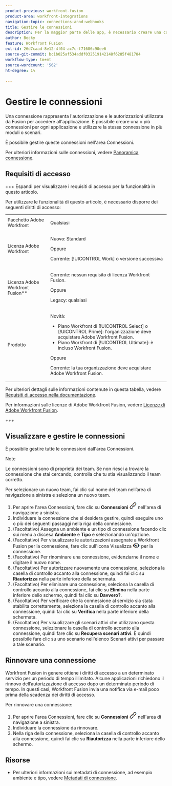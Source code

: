 ```yaml
---
product-previous: workfront-fusion
product-area: workfront-integrations
navigation-topic: connections-annd-webhooks
title: Gestire le connessioni
description: Per la maggior parte delle app, è necessario creare una connessione tramite la quale Adobe Workfront Fusion possa comunicare con il servizio di terze parti in base alle impostazioni dello scenario specifico.
author: Becky
feature: Workfront Fusion
exl-id: 26d7caad-8e12-4f04-ac7c-f71686c90ee6
source-git-commit: bc1b025af534addf032519142148f6285f481784
workflow-type: tm+mt
source-wordcount: '562'
ht-degree: 1%

---
```


# Gestire le connessioni

Una connessione rappresenta l&#39;autorizzazione e le autorizzazioni utilizzate da Fusion per accedere all&#39;applicazione. È possibile creare una o più connessioni per ogni applicazione e utilizzare la stessa connessione in più moduli o scenari.

È possibile gestire queste connessioni nell&#39;area Connessioni.

Per ulteriori informazioni sulle connessioni, vedere [Panoramica connessione](/help/workfront-fusion/get-started-with-fusion/understand-fusion/connection-overview.md).

## Requisiti di accesso

+++ Espandi per visualizzare i requisiti di accesso per la funzionalità in questo articolo.

Per utilizzare le funzionalità di questo articolo, è necessario disporre dei seguenti diritti di accesso:

<table style="table-layout:auto">
 <col> 
 <col> 
 <tbody> 
  <tr> 
   <td role="rowheader">Pacchetto Adobe Workfront</td> 
   <td> <p>Qualsiasi</p> </td> 
  </tr> 
  <tr data-mc-conditions=""> 
   <td role="rowheader">Licenza Adobe Workfront</td> 
   <td> <p>Nuovo: Standard</p><p>Oppure</p><p>Corrente: [!UICONTROL Work] o versione successiva</p> </td> 
  </tr> 
  <tr> 
   <td role="rowheader">Licenza Adobe Workfront Fusion**</td> 
   <td>
   <p>Corrente: nessun requisito di licenza Workfront Fusion.</p>
   <p>Oppure</p>
   <p>Legacy: qualsiasi </p>
   </td> 
  </tr> 
  <tr> 
   <td role="rowheader">Prodotto</td> 
   <td>
   <p>Novità:</p> <ul><li>Piano Workfront di [!UICONTROL Select] o [!UICONTROL Prime]: l'organizzazione deve acquistare Adobe Workfront Fusion.</li><li>Piano Workfront di [!UICONTROL Ultimate]: è incluso Workfront Fusion.</li></ul>
   <p>Oppure</p>
   <p>Corrente: la tua organizzazione deve acquistare Adobe Workfront Fusion.</p>
   </td> 
  </tr>
 </tbody> 
</table>

Per ulteriori dettagli sulle informazioni contenute in questa tabella, vedere [Requisiti di accesso nella documentazione](/help/workfront-fusion/references/licenses-and-roles/access-level-requirements-in-documentation.md).

Per informazioni sulle licenze di Adobe Workfront Fusion, vedere [Licenze di Adobe Workfront Fusion](/help/workfront-fusion/set-up-and-manage-workfront-fusion/licensing-operations-overview/license-automation-vs-integration.md).

+++

## Visualizzare e gestire le connessioni

È possibile gestire tutte le connessioni dall&#39;area Connessioni.

>[!NOTE]
>
>Le connessioni sono di proprietà dei team. Se non riesci a trovare la connessione che stai cercando, controlla che tu stia visualizzando il team corretto.
>
>Per selezionare un nuovo team, fai clic sul nome del team nell’area di navigazione a sinistra e seleziona un nuovo team.

1. Per aprire l&#39;area Connessioni, fare clic su **Connessioni** ![Icona Connessioni](assets/connections-icon.png) nell&#39;area di navigazione a sinistra.
1. Individuare la connessione che si desidera gestire, quindi eseguire uno o più dei seguenti passaggi nella riga della connessione.
1. (Facoltativo) Assegna un ambiente e un tipo di connessione facendo clic sui menu a discesa **Ambiente** e **Tipo** e selezionando un&#39;opzione.
1. (Facoltativo) Per visualizzare le autorizzazioni assegnate a Workfront Fusion per la connessione, fare clic sull&#39;icona Visualizza ![Visualizza autorizzazioni di connessione](assets/view-connection-permissions.png) per la connessione.
1. (Facoltativo) Per rinominare una connessione, evidenziarne il nome e digitare il nuovo nome.
1. (Facoltativo) Per autorizzare nuovamente una connessione, seleziona la casella di controllo accanto alla connessione, quindi fai clic su **Riautorizza** nella parte inferiore della schermata.
1. (Facoltativo) Per eliminare una connessione, seleziona la casella di controllo accanto alla connessione, fai clic su **Elimina** nella parte inferiore dello schermo, quindi fai clic su **Davvero?**.
1. (Facoltativo) Per verificare che la connessione al servizio sia stata stabilita correttamente, seleziona la casella di controllo accanto alla connessione, quindi fai clic su **Verifica** nella parte inferiore della schermata.
1. (Facoltativo) Per visualizzare gli scenari attivi che utilizzano questa connessione, selezionare la casella di controllo accanto alla connessione, quindi fare clic su **Recupera scenari attivi**. È quindi possibile fare clic su uno scenario nell&#39;elenco Scenari attivi per passare a tale scenario.

## Rinnovare una connessione

Workfront Fusion in genere ottiene i diritti di accesso a un determinato servizio per un periodo di tempo illimitato. Alcune applicazioni richiedono il rinnovo dell’autorizzazione di accesso dopo un determinato periodo di tempo. In questi casi, Workfront Fusion invia una notifica via e-mail poco prima della scadenza dei diritti di accesso.

Per rinnovare una connessione:

1. Per aprire l&#39;area Connessioni, fare clic su **Connessioni** ![Icona Connessioni](assets/connections-icon.png) nell&#39;area di navigazione a sinistra.
1. Individuare la connessione da rinnovare.
1. Nella riga della connessione, seleziona la casella di controllo accanto alla connessione, quindi fai clic su **Riautorizza** nella parte inferiore dello schermo.

## Risorse

* Per ulteriori informazioni sui metadati di connessione, ad esempio ambiente e tipo, vedere [Metadati di connessione](/help/workfront-fusion/references/connections/connection-metadata.md).
